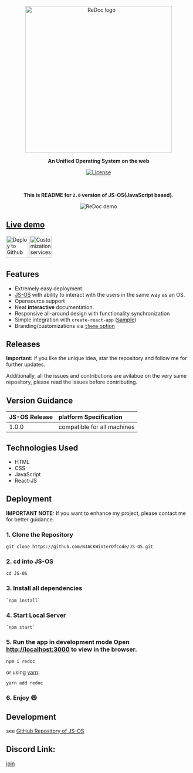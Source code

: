 <div align="center">
  <img alt="ReDoc logo" src="https://github.com/anushka-2001/JS-OS/blob/rebased/JS-OS.png" width="400px" />

  **An Unified Operating System on the web**

 [![License](https://img.shields.io/npm/l/redoc.svg)](https://github.com/Redocly/redoc/blob/master/LICENSE)


<br>



**This is README for `2.0` version of JS-OS(JavaScript based).**


![ReDoc demo](https://github.com/anushka-2001/JS-OS/blob/rebased/video.gif) </div>

## [Live demo](http://rajagopalan-gangadharan.github.io/JS-OS/index.html)

[<img alt="Deploy to Github" src="http://i.imgur.com/YZmaqk3.png" height="60px">](https://github.com/RAJAGOPALAN-GANGADHARAN/JS-OS/tree/master) [<img alt="Customization services" src="http://i.imgur.com/c4sUF7M.png" height="60px">](https://rajagopalan-gangadharan.github.io/Portfolio/)

## Features
- Extremely easy deployment
- [JS-OS](https://github.com/RAJAGOPALAN-GANGADHARAN/JS-OS/blob/rebased/README.md) with ability to interact with the users in the same way as an OS.
- Opensource support
- Neat **interactive** documentation. 
- Responsive all-around design with functionality synchronization
- Simple integration with `create-react-app` ([sample](https://github.com/APIs-guru/create-react-app-redoc))
- Branding/customizations via [`theme` option](#redoc-options-object)

## Releases
**Important:** if you like the unique idea, star the repository and follow me for further updates.

Additionally, all the issues and contributions are avilabue on the very same repository, please read the issues before contributing.

## Version Guidance
| JS-OS Release | platform Specification |
|:--------------|:----------------------|
| 1.0.0 | compatible for all machines    |

## Technologies Used

-   HTML
-   CSS
-   JavaScript
-   React-JS

## Deployment


**IMPORTANT NOTE:** If you want to enhance my project, please contact me for better guidance.

### 1.  Clone the Repository
`git clone https://github.com/NJACKWinterOfCode/JS-OS.git`

### 2.  cd into JS-OS
  `cd JS-OS`
  
### 3.  Install all dependencies  
    `npm install`
    
### 4.  Start Local Server  
    `npm start`
    
### 5.  Run the app in development mode Open  [http://localhost:3000](http://localhost:3000/)  to view in the browser.
    npm i redoc

or using [yarn](https://yarnpkg.com):

    yarn add redoc

### 6.  Enjoy :smile:

## Development
see [GitHub Repository of JS-OS](https://github.com/RAJAGOPALAN-GANGADHARAN/JS-OS)

## Discord Link:
[join](https://discord.gg/DGdSYDY)
